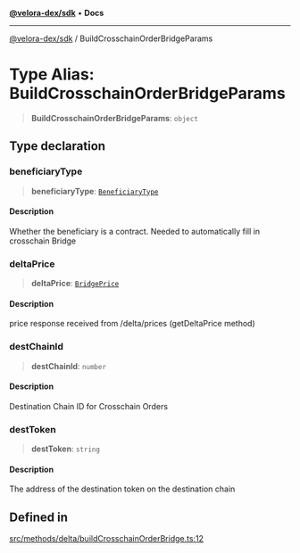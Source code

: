 [**@velora-dex/sdk**](../README.md) • **Docs**

***

[@velora-dex/sdk](../globals.md) / BuildCrosschainOrderBridgeParams

# Type Alias: BuildCrosschainOrderBridgeParams

> **BuildCrosschainOrderBridgeParams**: `object`

## Type declaration

### beneficiaryType

> **beneficiaryType**: [`BeneficiaryType`](../-internal-/type-aliases/BeneficiaryType.md)

#### Description

Whether the beneficiary is a contract. Needed to automatically fill in crosschain Bridge

### deltaPrice

> **deltaPrice**: [`BridgePrice`](BridgePrice.md)

#### Description

price response received from /delta/prices (getDeltaPrice method)

### destChainId

> **destChainId**: `number`

#### Description

Destination Chain ID for Crosschain Orders

### destToken

> **destToken**: `string`

#### Description

The address of the destination token on the destination chain

## Defined in

[src/methods/delta/buildCrosschainOrderBridge.ts:12](https://github.com/paraswap/paraswap-sdk/blob/master/src/methods/delta/buildCrosschainOrderBridge.ts#L12)
